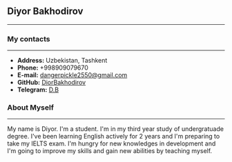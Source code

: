 ## **Diyor Bakhodirov**

---

### **My contacts**

---

+ **Address:** Uzbekistan, Tashkent
+ **Phone:** +998909079670
+ **E-mail:** dangerpickle2550@gmail.com
+ **GitHub:** [DiorBakhodirov](https://github.com/DiorBakhodirov)
+ **Telegram:** [D.B](https://t.me/DB2K02)

### **About Myself**

---

My name is Diyor. I'm a student. I'm in my third year study of undergratuade degree. I've been learning English actively for 2 years and I'm preparing to take my IELTS exam. I'm hungry for new knowledges in development and I'm going to improve my skills and gain new abilities by teaching myself.

